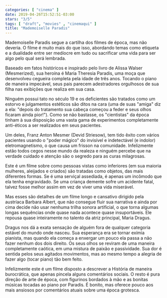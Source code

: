 ```yaml
---
categories: [ "cinema" ]
date: 2019-04-26T15:52:51-03:00
stars: "3/5"
tags: [ "draft", "movies" , "cinemaqui" ]
title: "Mademoiselle Paradis"
---
```

Mademoiselle Paradis segue a cartilha dos filmes de época, mas não deveria. O filme é muito mais do que isso, abordando temas como etiqueta e a dualidade entre ser medíocre em tudo ou sacrificar uma vida para ser algo pelo qual será lembrada.

Baseado em fatos históricos e inspirado pelo livro de Alissa Walser (Mesmerized), sua heroína é Maria Theresia Paradis, uma moça que desenvolveu cegueira completa pela idade de três anos. Tocando o piano de maneira impecável, seus pais parecem adestradores orgulhosos de sua filha nas exibições que realiza em sua casa.

Ninguém possui tato no século 19 e os deficientes são tratados como um estorvo e julgamentos estéticos são ditos na cara (uma de suas "amiga" diz a ela: "depois do tratamento sua cabeça começou a feder e seus olhos ficaram ainda pior!"). Como se não bastasse, os "cientistas" da época tinham à sua disposição uma vasta gama de experimentos completamente anti-éticos a ser realizados em seus pacientes.

Um deles, Franz Anton Mesmer (Devid Striesow), tem tido êxito com vários pacientes usando o "poder mágico" do invisível e indetectável (e indolor) eletromagnetismo, o que causa um frisson na comunidade. Infelizmente estão todos cegos nesse mundo da realeza e ninguém percebe que na verdade cuidado e atenção são o segredo para as curas milagrosas.

Este é um filme sobre como pessoas vistas como inferiores (em sua maioria mulheres, aleijados e criados) são tratadas como objetos, das mais diferentes formas. Se é uma serviçal assediada, é apenas um incômodo que ela tenha engravidado. Se uma criança demente sofre um acidente fatal, talvez fosse melhor assim em vez de viver uma vida miserável.

Mas esses são detalhes de um filme longo e cansativo dirigido pela austríaca Barbara Albert, que não consegue fluir sua narrativa e ainda por cima decide não usar nenhuma trilha sonora artificial, o que torna algumas longas sequências onde quase nada acontece quase insuportáveis. Ele repousa quase inteiramente no talento da atriz principal, Maria Dragus.

Dragus nos dá a exata sensação de alguém fora de qualquer categoria estável do mundo onde nasceu. Sua esperança era se tornar exímia pianista, mas quando ela começa a enxergar um pouco ela passa a não fazer nenhum dos dois direito. Os seus olhos se reviram de uma maneira completamente caótica, em uma mistura de paixão e passividade. Sua dor é sentida pelos seus agitados movimentos, mas ao mesmo tempo a alegria de fazer algo (tocar piano) tão bem feito.

Infelizmente este é um filme disposto a descrever a História de maneira burocrática, que apenas pincela alguns comentários sociais. O resto é pura direção de arte de época, com figurinos bordados à mão e as bonitas músicas tocadas ao piano por Paradis. É bonito, mas oferece pouco aos mais ansiosos por comentários atuais sobre uma época grotesca.
